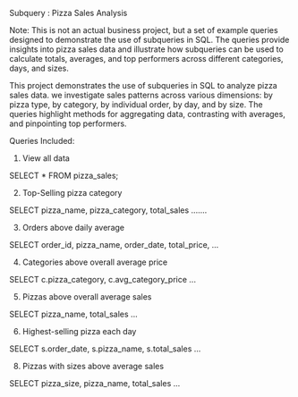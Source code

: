 Subquery : Pizza Sales Analysis

Note: This is not an actual business project, but a set of example queries designed to demonstrate the use of subqueries in SQL. The queries provide insights into pizza sales data and illustrate how subqueries can be used to calculate totals, averages, and top performers across different categories, days, and sizes.

This project demonstrates the use of subqueries in SQL to analyze pizza sales data. 
we investigate sales patterns across various dimensions: by pizza type, by category, by individual order, by day, and by size. The queries highlight methods for aggregating data, contrasting with averages, and pinpointing top performers.

Queries Included:

1. View all data
   
SELECT * FROM pizza_sales;

2. Top-Selling pizza category

SELECT pizza_name, pizza_category, total_sales
.......

3. Orders above daily average

SELECT order_id, pizza_name, order_date, total_price, ...

4. Categories above overall average price

SELECT c.pizza_category, c.avg_category_price ...

5. Pizzas above overall average sales

SELECT pizza_name, total_sales ...

6. Highest-selling pizza each day

SELECT s.order_date, s.pizza_name, s.total_sales ...

8. Pizzas with sizes above average sales

SELECT pizza_size, pizza_name, total_sales ...
